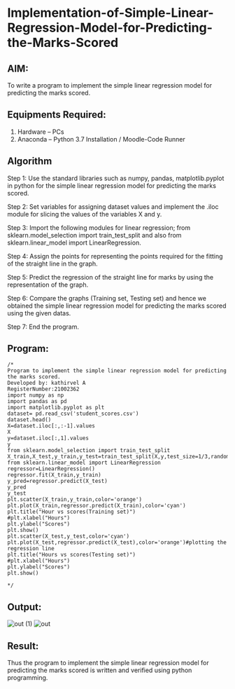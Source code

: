# Implementation-of-Simple-Linear-Regression-Model-for-Predicting-the-Marks-Scored

## AIM:
To write a program to implement the simple linear regression model for predicting the marks scored.

## Equipments Required:
1. Hardware – PCs
2. Anaconda – Python 3.7 Installation / Moodle-Code Runner

## Algorithm
Step 1:
Use the standard libraries such as numpy, pandas, matplotlib.pyplot in python for the simple linear regression model for predicting the marks scored.

Step 2:
Set variables for assigning dataset values and implement the .iloc module for slicing the values of the variables X and y.

Step 3:
Import the following modules for linear regression; from sklearn.model_selection import train_test_split and also from sklearn.linear_model import LinearRegression.

Step 4:
Assign the points for representing the points required for the fitting of the straight line in the graph.

Step 5:
Predict the regression of the straight line for marks by using the representation of the graph.

Step 6:
Compare the graphs (Training set, Testing set) and hence we obtained the simple linear regression model for predicting the marks scored using the given datas.

Step 7:
End the program.
## Program:
```
/*
Program to implement the simple linear regression model for predicting the marks scored.
Developed by: kathirvel A
RegisterNumber:21002362
import numpy as np
import pandas as pd
import matplotlib.pyplot as plt
dataset= pd.read_csv('student_scores.csv')
dataset.head()
X=dataset.iloc[:,:-1].values
X
y=dataset.iloc[:,1].values
y
from sklearn.model_selection import train_test_split
X_train,X_test,y_train,y_test=train_test_split(X,y,test_size=1/3,random_state=0)
from sklearn.linear_model import LinearRegression
regressor=LinearRegression()
regressor.fit(X_train,y_train)
y_pred=regressor.predict(X_test)
y_pred
y_test 
plt.scatter(X_train,y_train,color='orange')
plt.plot(X_train,regressor.predict(X_train),color='cyan')
plt.title("Hour vs scores(Training set)")
#plt.xlabel("Hours")
plt.ylabel("Scores")
plt.show()
plt.scatter(X_test,y_test,color='cyan')
plt.plot(X_test,regressor.predict(X_test),color='orange')#plotting the regression line
plt.title("Hours vs scores(Testing set)")
#plt.xlabel("Hours")
plt.ylabel("Scores")
plt.show()

*/
```

## Output:
![out (1)](https://user-images.githubusercontent.com/94911373/162368791-bfcfa656-d1fd-494a-9dc4-74b82a4773a4.png)
![out](https://user-images.githubusercontent.com/94911373/162368795-27186890-fc27-4d42-adc8-08fbfab63512.png)


## Result:
Thus the program to implement the simple linear regression model for predicting the marks scored is written and verified using python programming.
